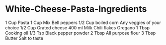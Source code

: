# White-Cheese-Pasta-Ingredients

1 Cup Pasta
1 Cup Mix Bell peppers
1/2 Cup boiled corn Any veggies of your choice
1/2 Cup Grated cheese
400 ml Milk
Chili flakes
Oregano
1 Tbsp Cooking oil
1/3 Tsp Black pepper powder
2 Tbsp All purpose flour
3 Tbsp Butter
Salt to taste